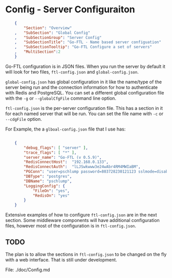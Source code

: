 Config - Server Configuraiton
=============================
``` JSON
	{
		"Section": "Overview"
	,	"SubSection": "Global Config"
	,	"SubSectionGroup": "Server Config"
	,	"SubSectionTitle": "Go-FTL - Name based server configuation"
	,	"SubSectionTooltip": "Go-FTL Configure a set of servers"
	, 	"MultiSection":2
	}
```


Go-FTL configuration is in JSON files.  When you run the server by default it will look for two files, `ftl-config.json` and `global-config.json`.

`global-config.json` has global configuration in it like the name/type of the server being run and the connection information for how to authenticate
with Redis and PostgreSQL.  You can set a different global configuration file with the `-g` or `--globalCfgFile` command line option.

`ftl-config.json` is the per-server configuration file.  This has a section in it for each named server that will be run.  You can set the file name
with `-c` or `--cdgFile` option.

For Example, the a `glboal-config.json` file that I use has:

``` json

	{
		"debug_flags": [ "server" ],
		"trace_flags": [ "*" ],
		"server_name": "Go-FTL (v 0.5.9)",
		"RedisConnectHost":  "192.168.0.133",
		"RedisConnectAuth":  "lLJSwkwww3e24wAbr4RM4MWIaBM",
		"PGConn": "user=pschlump password=803728230121123 sslmode=disable dbname=pschlump port=5433 host=127.0.0.1",
		"DBType": "postgres",
		"DBName": "pschlump",
		"LoggingConfig": {
			"FileOn": "yes",
			"RedisOn": "yes"
		}
	}

```

Extensive examples of how to configure `ftl-config.json` are in the next section.  Some middleware components will have additional
configuration files, however most of the configuration is in `ftl-config.json`.


TODO
----

The plan is to allow the sections in `ftl-config.json` to be changed on the fly with a web interface.  That is still under development.



File: ./doc/Config.md 
